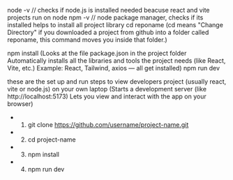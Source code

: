 node -v // checks if node.js is installed needed beacuse react and vite projects run on node
npm -v // node package manager, checks if its installed helps to install all project library
cd reponame 
(cd means "Change Directory" if you downloaded a project from github into a folder called reponame, this command moves you inside that folder.)

npm install
                     (Looks at the file package.json in the project folder
          Automatically installs all the libraries and tools the project needs (like React, Vite, etc.)
      Example: React, Tailwind, axios — all get installed)
            npm run dev

these are the set up and run steps to view developers project (usually react, vite or node.js) on your own laptop
(Starts a development server (like http://localhost:5173) Lets you view and interact with the app on your browser)


- 1. git clone https://github.com/username/project-name.git
- 2. cd project-name
- 3. npm install
- 4. npm run dev
